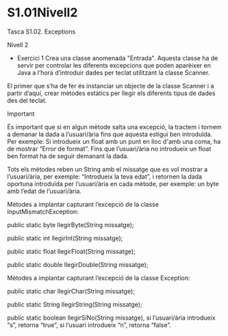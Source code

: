 # S1.01Nivell2

Tasca S1.02. Exceptions

Nivell 2
- Exercici 1
Crea una classe anomenada "Entrada". Aquesta classe ha de servir per controlar les diferents excepcions que poden aparèixer en Java a l’hora d’introduir dades per teclat utilitzant la classe Scanner.

El primer que s’ha de fer és instanciar un objecte de la classe Scanner i a partir d’aquí, crear mètodes estàtics per llegir els diferents tipus de dades des del teclat. 

 Important

És important que si en algun mètode salta una excepció, la tractem i tornem a demanar la dada a l’usuari/ària fins que aquesta estigui ben introduïda. Per exemple: Si introdueix un float amb un punt en lloc d'amb una coma, ha de mostrar “Error de format”. Fins que l’usuari/ària no introdueix un float ben format ha de seguir demanant la dada.

Tots els mètodes reben un String amb el missatge que es vol mostrar a l’usuari/ària, per exemple: “Introdueix la teva edat”, i retornen la dada oportuna introduïda per l’usuari/ària en cada mètode, per exemple: un byte amb l’edat de l’usuari/ària.

Mètodes a implantar capturant l’excepció de la classe InputMismatchException:

public static byte llegirByte(String missatge);

public static int llegirInt(String missatge);

public static float llegirFloat(String missatge);

public static double llegirDouble(String missatge);

Mètodes a implantar capturant l’excepció de la classe Exception:

public static char llegirChar(String missatge);

public static String llegirString(String missatge);

public static boolean llegirSiNo(String missatge), si l’usuari/ària introdueix “s”, retorna “true”, si l’usuari introdueix “n”, retorna “false”.
